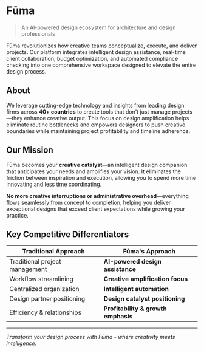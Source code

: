 # Fūma

> An AI-powered design ecosystem for architecture and design professionals

Fūma revolutionizes how creative teams conceptualize, execute, and deliver projects. Our platform integrates intelligent design assistance, real-time client collaboration, budget optimization, and automated compliance checking into one comprehensive workspace designed to elevate the entire design process.

## About

We leverage cutting-edge technology and insights from leading design firms across **40+ countries** to create tools that don't just manage projects—they enhance creative output. This focus on design amplification helps eliminate routine bottlenecks and empowers designers to push creative boundaries while maintaining project profitability and timeline adherence.

## Our Mission

Fūma becomes your **creative catalyst**—an intelligent design companion that anticipates your needs and amplifies your vision. It eliminates the friction between inspiration and execution, allowing you to spend more time innovating and less time coordinating.

**No more creative interruptions or administrative overhead**—everything flows seamlessly from concept to completion, helping you deliver exceptional designs that exceed client expectations while growing your practice.

## Key Competitive Differentiators

| Traditional Approach | Fūma's Approach |
|---------------------|-----------------|
| Traditional project management | **AI-powered design assistance** |
| Workflow streamlining | **Creative amplification focus** |
| Centralized organization | **Intelligent automation** |
| Design partner positioning | **Design catalyst positioning** |
| Efficiency & relationships | **Profitability & growth emphasis** |

---

*Transform your design process with Fūma - where creativity meets intelligence.*